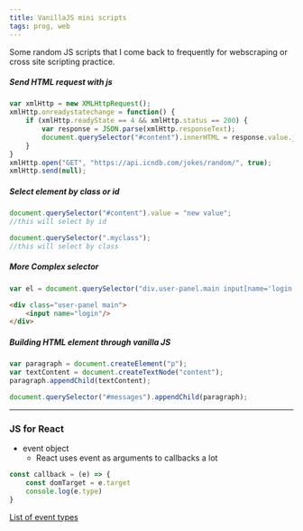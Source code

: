 ```yaml
---
title: VanillaJS mini scripts
tags: prog, web
---
```

Some random JS scripts that I come back to frequently for webscraping or cross site scripting practice.

##### Send HTML request with js
``` javascript
var xmlHttp = new XMLHttpRequest();
xmlHttp.onreadystatechange = function() {
    if (xmlHttp.readyState == 4 && xmlHttp.status == 200) {
        var response = JSON.parse(xmlHttp.responseText);
        document.querySelector("#content").innerHTML = response.value.joke;
    }
}
xmlHttp.open("GET", "https://api.icndb.com/jokes/random/", true);
xmlHttp.send(null);
```

##### Select element by class or id 


``` javascript
document.querySelector("#content").value = "new value";
//this will select by id

document.querySelector(".myclass");
//this will select by class
```
##### More Complex selector

``` javascript
var el = document.querySelector("div.user-panel.main input[name='login']");
```
``` HTML
<div class="user-panel main">
    <input name="login"/>
</div>

```


##### Building HTML element through vanilla JS
``` javascript
var paragraph = document.createElement("p");
var textContent = document.createTextNode("content");
paragraph.appendChild(textContent);

document.querySelector("#messages").appendChild(paragraph);
```

---

### JS for React

* event object
  * React uses event as arguments to callbacks a lot

```javascript
const callback = (e) => {
    const domTarget = e.target
    console.log(e.type)
}
```

[List of event types](https://developer.mozilla.org/en-US/docs/Web/API/Event#interfaces_based_on_event) 

